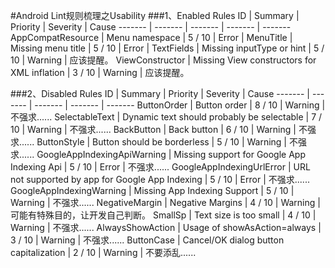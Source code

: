 #Android Lint规则梳理之Usability
###1、Enabled Rules
ID | Summary | Priority | Severity | Cause
------- | ------- | ------- | ------- | -------
AppCompatResource | Menu namespace | 5 / 10 | Error | 
MenuTitle | Missing menu title | 5 / 10 | Error | 
TextFields | Missing inputType or hint | 5 / 10 | Warning | 应该提醒。
ViewConstructor | Missing View constructors for XML inflation | 3 / 10 | Warning | 应该提醒。

###2、Disabled Rules
ID | Summary | Priority | Severity | Cause
------- | ------- | ------- | ------- | -------
ButtonOrder | Button order | 8 / 10 | Warning | 不强求......
SelectableText | Dynamic text should probably be selectable | 7 / 10 | Warning | 不强求......
BackButton | Back button | 6 / 10 | Warning | 不强求......
ButtonStyle | Button should be borderless | 5 / 10 | Warning | 不强求......
GoogleAppIndexingApiWarning | Missing support for Google App Indexing Api | 5 / 10 | Error | 不强求......
GoogleAppIndexingUrlError | URL not supported by app for Google App Indexing | 5 / 10 | Error | 不强求......
GoogleAppIndexingWarning | Missing App Indexing Support | 5 / 10 | Warning | 不强求......
NegativeMargin | Negative Margins | 4 / 10 | Warning | 可能有特殊目的，让开发自己判断。
SmallSp | Text size is too small | 4 / 10 | Warning | 不强求......
AlwaysShowAction | Usage of showAsAction=always | 3 / 10 | Warning | 不强求......
ButtonCase | Cancel/OK dialog button capitalization | 2 / 10 | Warning | 不要添乱......


